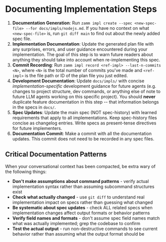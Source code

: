 # Documenting Implementation Steps

1. **Documentation Generation**: Run `zamm impl create --spec <new-spec-file> --for docs/impls/nodejs.md`. If you have no context on what `<new-spec-file>` is, run `git diff main` to find out about the newly added spec file.
2. **Implementation Documentation**: Update the generated plan file with any surprises, errors, and user guidance encountered during your implementation. The goal of this step is to warn future readers about anything they should take into account when re-implementing this spec.
3. **Commit Recording**: Run `zamm impl record <ref-impl> --last-n-commits <N>`, where `<N>` is the total number of commits you've made and `<ref-impl>` is the file path or ID of the plan file you just edited.
4. **Development Documentation**: Update `docs/impls/` with concise _implementation-specific_ development guidance for future agents (e.g. changes to project structure, dev commands, or anything else of note to future LLM agents working on this specific project). You should **never** duplicate feature documentation in this step -- that information belongs in the specs in `docs/`.
5. **Spec Updates**: Update the main spec (NOT spec-history) with learned requirements that apply to all implementations. Keep spec-history files concise as changelog entries. Write specs as present-tense directives for future implementers.
6. **Documentation Commit**: Make a commit with all the documentation updates. This commit does not need to be recorded in any spec files.

## Critical Documentation Patterns

When your conversational context has been compacted, be extra wary of the following things:

- **Don't make assumptions about command patterns** - verify actual implementation syntax rather than assuming subcommand structures exist
- **Check what actually changed** - use `git diff` to understand real implementation impact on specs rather than guessing what changed
- **Be systematic about spec updates** - check ALL related specs when implementation changes affect output formats or behavior patterns
- **Verify field names and formats** - don't assume spec field names match what was actually implemented; grep the codebase to confirm
- **Test the actual output** - run non-destructive commands to see current behavior rather than assuming what the output format should be
